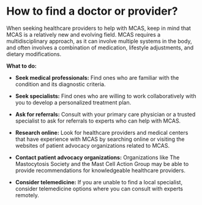 # How to find a doctor or provider?

When seeking healthcare providers to help with MCAS, keep in mind that MCAS is a relatively new and evolving field. MCAS requires a multidisciplinary approach, as it can involve multiple systems in the body, and often involves a combination of medication, lifestyle adjustments, and dietary modifications.

**What to do:**

* **Seek medical professionals:** Find ones who are familiar with the condition and its diagnostic criteria.

* **Seek specialists:** Find ones who are willing to work collaboratively with you to develop a personalized treatment plan.

* **Ask for referrals:** Consult with your primary care physician or a trusted specialist to ask for referrals to experts who can help with MCAS.

* **Research online:** Look for healthcare providers and medical centers that have experience with MCAS by searching online or visiting the websites of patient advocacy organizations related to MCAS.

* **Contact patient advocacy organizations:** Organizations like The Mastocytosis Society and the Mast Cell Action Group may be able to provide recommendations for knowledgeable healthcare providers.

* **Consider telemedicine:** If you are unable to find a local specialist, consider telemedicine options where you can consult with experts remotely.
